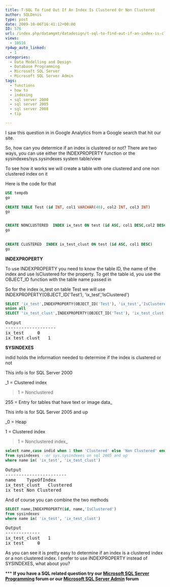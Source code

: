 ```yaml
---
title: T-SQL To find Out If An Index Is Clustered Or Non Clustered
author: SQLDenis
type: post
date: 2009-10-06T16:41:12+00:00
ID: 576
url: /index.php/datamgmt/datadesign/t-sql-to-find-out-if-an-index-is-cluster/
views:
  - 10516
rp4wp_auto_linked:
  - 1
categories:
  - Data Modelling and Design
  - Database Programming
  - Microsoft SQL Server
  - Microsoft SQL Server Admin
tags:
  - functions
  - how to
  - indexing
  - sql server 2000
  - sql server 2005
  - sql server 2008
  - tip

---
```

I saw this question in in Google Analytics from a Google search that hit our site.
  
So, how can you determice if an index is clustered or not? There are two ways, you can use either the INDEXPROPERTY function or the sysindexes/sys.sysindexes system table/view

To see how it works we will create a table with one clustered and one non clustered index on it
  
Here is the code for that

```sql
USE tempdb
go
 
CREATE TABLE Test (id INT, col1 VARCHAR(40), col2 INT, col3 INT)
go


CREATE NONCLUSTERED  INDEX ix_test ON test (id ASC, col1 DESC,col2 DESC, col3 ASC)
go
 
 
CREATE CLUSTERED  INDEX ix_test_clust ON test (id ASC, col1 DESC)
go
```
**INDEXPROPERTY**
  
To use INDEXPROPERTY you need to know the table ID, the name of the index and use IsClustered for the property. To get the table id, you use the OBJECT_ID function with the table name passed in
  
So for the index ix\_test on table Test we will use INDEXPROPERTY(OBJECT\_ID('Test'), 'ix_test','IsClustered')

```sql
SELECT 'ix_test',INDEXPROPERTY(OBJECT_ID('Test'), 'ix_test','IsClustered')
union all
SELECT 'ix_test_clust',INDEXPROPERTY(OBJECT_ID('Test'), 'ix_test_clust', 'IsClustered')
```


<pre>Output
-------------------
ix_test		0
ix_test_clust	1</pre>

**SYSINDEXES**
  
indid holds the information needed to determine if the index is clustered or not
  
This info is for SQL Server 2000
  
_1 = Clustered index
  
>1 = Nonclustered
  
255 = Entry for tables that have text or image data_

This info is for SQL Server 2005 and up

_0 = Heap
  
1 = Clustered index
  
>1 = Nonclustered index_

```sql
select name,case indid when 1 then 'Clustered' else 'Non Clustered' end as TypeOfIndex
from sysindexes --or sys.sysindexes on sql 2005 and up
where name in( 'ix_test', 'ix_test_clust')
```



<pre>Output
-----------------------
name	TypeOfIndex
ix_test_clust	Clustered
ix_test	Non Clustered</pre>

And of course you can combine the two methods

```sql
SELECT name,INDEXPROPERTY(id, name,'IsClustered')
from sysindexes 
where name in( 'ix_test', 'ix_test_clust')
```



<pre>Output
-------------
ix_test_clust	1
ix_test		0</pre>

As you can see it is pretty easy to determine if an index is a clustered index or a non clustered index. I prefer to use INDEXPROPERTY instead of SYSINDEXES, what about you?



\*** **If you have a SQL related question try our [Microsoft SQL Server Programming][1] forum or our [Microsoft SQL Server Admin][2] forum**<ins></ins>

 [1]: http://forum.ltd.local/viewforum.php?f=17
 [2]: http://forum.ltd.local/viewforum.php?f=22